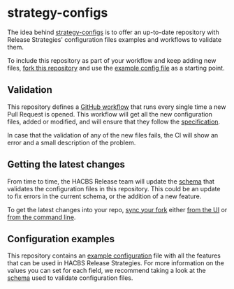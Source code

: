 # strategy-configs

The idea behind [strategy-configs](https://github.com/hacbs-release/strategy-configs) is to offer an up-to-date repository with Release Strategies' configuration files examples and workflows to validate them.

To include this repository as part of your workflow and keep adding new files, [fork this repository](https://github.com/hacbs-release/strategy-configs/fork) and use the [example config file](example.yaml) as a starting point.

## Validation

This repository defines a [GitHub workflow](.github/workflows/schema_validation.yaml) that runs every single time a new Pull Request is opened. This workflow will get all the new configuration files, added or modified, and will ensure that they follow the [specification](.github/schema.json).

In case that the validation of any of the new files fails, the CI will show an error and a small description of the problem.

## Getting the latest changes

From time to time, the HACBS Release team will update the [schema](.github/schema.json) that validates the configuration files in this repository. This could be an update to fix errors in the current schema, or the addition of a new feature.

To get the latest changes into your repo, [sync your fork](https://docs.github.com/en/pull-requests/collaborating-with-pull-requests/working-with-forks/syncing-a-fork) either [from the UI](https://docs.github.com/en/pull-requests/collaborating-with-pull-requests/working-with-forks/syncing-a-fork#syncing-a-fork-from-the-web-ui) or [from the command line](https://docs.github.com/en/pull-requests/collaborating-with-pull-requests/working-with-forks/syncing-a-fork#syncing-a-fork-from-the-command-line).

## Configuration examples

This repository contains an [example configuration](example.yaml) file with all the features that can be used in HACBS Release Strategies. For more information on the values you can set for each field, we recommend taking a look at the [schema](.github/schema.json) used to validate configuration files.